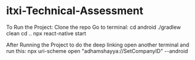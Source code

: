 # itxi-Technical-Assessment

To Run the Project: 
Clone the repo
Go to terminal: 
    cd android
    ./gradlew clean
    cd ..
    npx react-native start

After Running the Project to do the deep linking open another terminal and run this: 
npx uri-scheme open "adhamshayya://SetCompanyID" --android